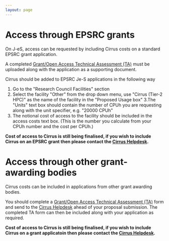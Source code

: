 ```yaml
---
layout: page
---
```


Access through EPSRC grants
===========================

On J-eS, access can be requested by including Cirrus costs on a
standard EPSRC grant application.

A completed
[Grant/Open Access Technical Assessment (TA)](ta/Cirrus-TA-GrantOpen-form.docx) must be uploaded
along with the application as a supporting document. 

Cirrus should be added to EPSRC Je-S applications in the following way 

1. Go to the "Research Council Facilities" section 
2. Select the facility "Other" from the drop down menu, use "Cirrus (Tier-2 HPC)" as the name of the facility in the "Proposed Usage box" 
3.The "Units" text box should contain the number of CPUh you are requesting along with the unit specifier, e.g. "20000 CPUh" 
4. The notional cost of access to the facility should be included in the access costs text box. (This is the number you calculate from your CPUh number and the cost per CPUh.) 

**Cost of access to Cirrus is still being finalised, if you wish to
include Cirrus on an EPSRC grant then please contact the
[Cirrus Helpdesk](/support/).**

Access through other grant-awarding bodies
==========================================

Cirrus costs can be included in applications from other grant awarding
bodies.

You should complete a  [Grant/Open Access Technical Assessment (TA)](ta/Cirrus-TA-GrantOpen-form.docx)  form and
send to the [Cirrus Helpdesk](/support/) ahead of your proposal 
submission. The completed TA form can then be included along with your
application as required.

**Cost of access to Cirrus is still being finalised, if you wish to
include Cirrus on a grant applicatoin then please contact the
[Cirrus Helpdesk](/support/).**
